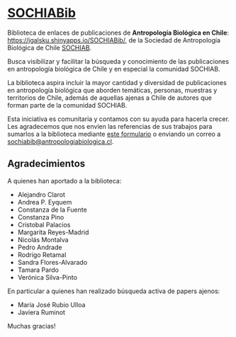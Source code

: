 # <a target='_blank' href="https://jgalsku.shinyapps.io/SOCHIABib/">SOCHIABib</a>

Biblioteca de enlaces de publicaciones de **Antropología Biológica en Chile**: https://jgalsku.shinyapps.io/SOCHIABib/, de la Sociedad de Antropología Biológica de Chile <a href="http://www.sochiab.cl" target="_blank">SOCHIAB</a>.

Busca visibilizar y facilitar la búsqueda y conocimiento de las publicaciones en antropología biológica de Chile y en especial la comunidad SOCHIAB.  

La biblioteca aspira incluir la mayor cantidad y diversidad de publicaciones en antropología biológica que aborden temáticas, personas, muestras y territorios de Chile, además de aquellas ajenas a Chile de autores que forman parte de la comunidad SOCHIAB.  

Esta iniciativa es comunitaria y contamos con su ayuda para hacerla crecer. Les agradecemos que nos envíen las referencias de sus trabajos para sumarlos a la biblioteca mediante <a href="https://docs.google.com/forms/d/e/1FAIpQLSdhplY5vG5KClkDnyWZpOZfVfAEWJs4V1pHquGryzLbsXgPag/viewform" target="_blank">este formulario</a> o enviando un correo a sochiabib@antropologiabiologica.cl.

## Agradecimientos 

A quienes han aportado a la biblioteca:

- Alejandro Clarot
- Andrea P. Eyquem
- Constanza de la Fuente
- Constanza Pino
- Cristobal Palacios
- Margarita Reyes-Madrid
- Nicolás Montalva
- Pedro Andrade
- Rodrigo Retamal
- Sandra Flores-Alvarado
- Tamara Pardo
- Verónica Silva-Pinto

En particular a quienes han realizado búsqueda activa de papers ajenos:  

- María José Rubio Ulloa
- Javiera Ruminot

Muchas gracias!

